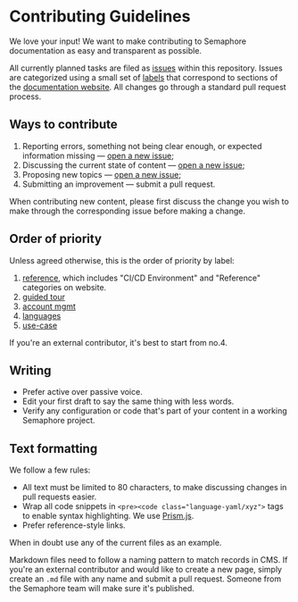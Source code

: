 # Contributing Guidelines

We love your input! We want to make contributing to Semaphore documentation as
easy and transparent as possible.

All currently planned tasks are filed as [issues][issues] within this
repository. Issues are categorized using a small set of [labels][labels] that
correspond to sections of the [documentation website][docs-website]. All changes
go through a standard pull request process.

## Ways to contribute

1. Reporting errors, something not being clear enough, or expected information
   missing — [open a new issue][new-issue];
2. Discussing the current state of content — [open a new issue][new-issue];
3. Proposing new topics — [open a new issue][new-issue];
4. Submitting an improvement — submit a pull request.

When contributing new content, please first discuss the change you wish to make
through the corresponding issue before making a change.

## Order of priority

Unless agreed otherwise, this is the order of priority by label:

1. [reference][reference-issues], which includes "CI/CD Environment" and
  "Reference" categories on website.
2. [guided tour][guided-tour-issues]
3. [account mgmt][account-mgmt-issues]
4. [languages][languages-issues]
5. [use-case][use-case-issues]

If you're an external contributor, it's best to start from no.4.

## Writing

- Prefer active over passive voice.
- Edit your first draft to say the same thing with less words.
- Verify any configuration or code that's part of your content in a working
  Semaphore project.

## Text formatting

We follow a few rules:

- All text must be limited to 80 characters, to make discussing changes in pull
  requests easier.
- Wrap all code snippets in `<pre><code class="language-yaml/xyz">` tags
  to enable syntax highlighting. We use [Prism.js][prismjs].
- Prefer reference-style links.

When in doubt use any of the current files as an example.

Markdown files need to follow a naming pattern to match records in CMS. If
you're an external contributor and would like to create a new page, simply
create an `.md` file with any name and submit a pull request. Someone from the
Semaphore team will make sure it's published.

[issues]: https://github.com/semaphoreci/docs/issues
[labels]: https://github.com/semaphoreci/docs/labels
[docs-website]: https://docs.semaphoreci.com
[new-issue]: https://github.com/semaphoreci/docs/issues/new
[reference-issues]: https://github.com/semaphoreci/docs/labels/reference
[guided-tour-issues]: https://github.com/semaphoreci/docs/labels/guided%20tour
[account-mgmt-issues]: https://github.com/semaphoreci/docs/labels/account%20mgmt
[languages-issues]: https://github.com/semaphoreci/docs/labels/languages
[use-case-issues]: https://github.com/semaphoreci/docs/labels/use%20case
[prismjs]: https://prismjs.com
